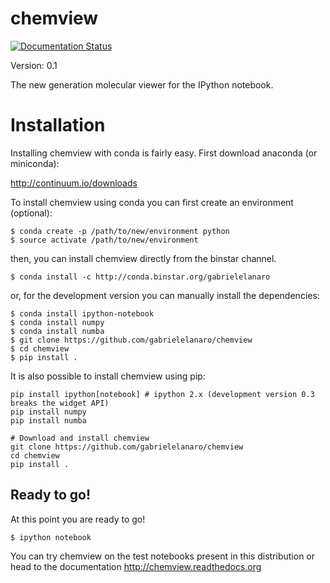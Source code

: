 # chemview

[![Documentation Status](https://readthedocs.org/projects/chemview/badge/?version=latest)](https://readthedocs.org/projects/chemview/?badge=latest)

Version: 0.1

The new generation molecular viewer for the IPython notebook.

# Installation

Installing chemview with conda is fairly easy. First download anaconda (or miniconda):

http://continuum.io/downloads

To install chemview using conda you can first create an environment (optional):

    $ conda create -p /path/to/new/environment python
    $ source activate /path/to/new/environment

then, you can install chemview directly from the binstar channel.

    $ conda install -c http://conda.binstar.org/gabrielelanaro

or, for the development version you can manually install the dependencies:

    $ conda install ipython-notebook
    $ conda install numpy
    $ conda install numba
    $ git clone https://github.com/gabrielelanaro/chemview
    $ cd chemview
    $ pip install .

It is also possible to install chemview using pip:

    pip install ipython[notebook] # ipython 2.x (development version 0.3 breaks the widget API)
    pip install numpy
    pip install numba

    # Download and install chemview
    git clone https://github.com/gabrielelanaro/chemview
    cd chemview
    pip install .

## Ready to go!

At this point you are ready to go!

    $ ipython notebook

You can try chemview on the test notebooks present in this distribution or head to the documentation 
http://chemview.readthedocs.org 
